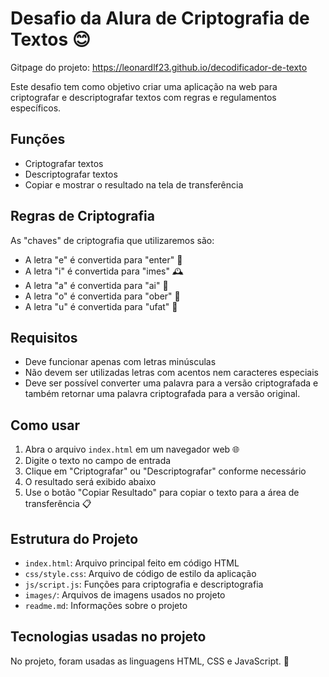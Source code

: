 # Desafio da Alura de Criptografia de Textos 😊

Gitpage do projeto: https://leonardlf23.github.io/decodificador-de-texto

Este desafio tem como objetivo criar uma aplicação na web para criptografar e descriptografar textos com regras e regulamentos específicos.

## Funções

- Criptografar textos
- Descriptografar textos
- Copiar e mostrar o resultado na tela de transferência

## Regras de Criptografia
As "chaves" de criptografia que utilizaremos são:
- A letra "e" é convertida para "enter" 🚪
- A letra "i" é convertida para "imes" 🕰️
- A letra "a" é convertida para "ai" 🤖
- A letra "o" é convertida para "ober" 🌊
- A letra "u" é convertida para "ufat" 🚀

## Requisitos
- Deve funcionar apenas com letras minúsculas
- Não devem ser utilizadas letras com acentos nem caracteres especiais
- Deve ser possível converter uma palavra para a versão criptografada e também retornar uma palavra criptografada para a versão original.

## Como usar
1. Abra o arquivo `index.html` em um navegador web 🌐
2. Digite o texto no campo de entrada
3. Clique em "Criptografar" ou "Descriptografar" conforme necessário
4. O resultado será exibido abaixo
5. Use o botão "Copiar Resultado" para copiar o texto para a área de transferência 📋

## Estrutura do Projeto

- `index.html`: Arquivo principal feito em código HTML
- `css/style.css`: Arquivo de código de estilo da aplicação
- `js/script.js`: Funções para criptografia e descriptografia 
- `images/`: Arquivos de imagens usados no projeto
- `readme.md`: Informações sobre o projeto

## Tecnologias usadas no projeto

No projeto, foram usadas as linguagens HTML, CSS e JavaScript. 🚀
